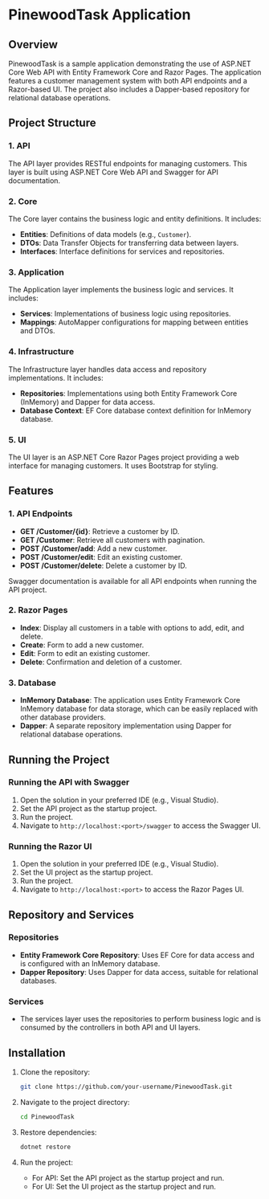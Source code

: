 # PinewoodTask Application

## Overview

PinewoodTask is a sample application demonstrating the use of ASP.NET Core Web API with Entity Framework Core and Razor Pages. The application features a customer management system with both API endpoints and a Razor-based UI. The project also includes a Dapper-based repository for relational database operations.

## Project Structure

### 1. API
The API layer provides RESTful endpoints for managing customers. This layer is built using ASP.NET Core Web API and Swagger for API documentation.

### 2. Core
The Core layer contains the business logic and entity definitions. It includes:
- **Entities**: Definitions of data models (e.g., `Customer`).
- **DTOs**: Data Transfer Objects for transferring data between layers.
- **Interfaces**: Interface definitions for services and repositories.

### 3. Application
The Application layer implements the business logic and services. It includes:
- **Services**: Implementations of business logic using repositories.
- **Mappings**: AutoMapper configurations for mapping between entities and DTOs.

### 4. Infrastructure
The Infrastructure layer handles data access and repository implementations. It includes:
- **Repositories**: Implementations using both Entity Framework Core (InMemory) and Dapper for data access.
- **Database Context**: EF Core database context definition for InMemory database.

### 5. UI
The UI layer is an ASP.NET Core Razor Pages project providing a web interface for managing customers. It uses Bootstrap for styling.

## Features

### 1. API Endpoints
- **GET /Customer/{id}**: Retrieve a customer by ID.
- **GET /Customer**: Retrieve all customers with pagination.
- **POST /Customer/add**: Add a new customer.
- **POST /Customer/edit**: Edit an existing customer.
- **POST /Customer/delete**: Delete a customer by ID.

Swagger documentation is available for all API endpoints when running the API project.

### 2. Razor Pages
- **Index**: Display all customers in a table with options to add, edit, and delete.
- **Create**: Form to add a new customer.
- **Edit**: Form to edit an existing customer.
- **Delete**: Confirmation and deletion of a customer.

### 3. Database
- **InMemory Database**: The application uses Entity Framework Core InMemory database for data storage, which can be easily replaced with other database providers.
- **Dapper**: A separate repository implementation using Dapper for relational database operations.

## Running the Project

### Running the API with Swagger
1. Open the solution in your preferred IDE (e.g., Visual Studio).
2. Set the API project as the startup project.
3. Run the project.
4. Navigate to `http://localhost:<port>/swagger` to access the Swagger UI.

### Running the Razor UI
1. Open the solution in your preferred IDE (e.g., Visual Studio).
2. Set the UI project as the startup project.
3. Run the project.
4. Navigate to `http://localhost:<port>` to access the Razor Pages UI.

## Repository and Services

### Repositories
- **Entity Framework Core Repository**: Uses EF Core for data access and is configured with an InMemory database.
- **Dapper Repository**: Uses Dapper for data access, suitable for relational databases.

### Services
- The services layer uses the repositories to perform business logic and is consumed by the controllers in both API and UI layers.

## Installation

1. Clone the repository:
    ```sh
    git clone https://github.com/your-username/PinewoodTask.git
    ```

2. Navigate to the project directory:
    ```sh
    cd PinewoodTask
    ```

3. Restore dependencies:
    ```sh
    dotnet restore
    ```

4. Run the project:
    - For API: Set the API project as the startup project and run.
    - For UI: Set the UI project as the startup project and run.
